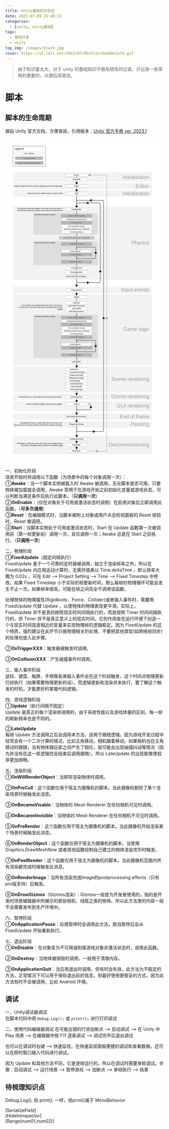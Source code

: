 ```yaml
---
title: Unity基础知识杂记
date: 2023-07-09 15:48:32
categories: 
  - [unity, unity基础]
tags:
  - 游戏开发
  - unity
top_img: /images/black.jpg
cover: https://s2.loli.net/2023/07/09/Vl2zrXehUWiSvfn.gif
---
```


> 由于知识量太大，对于 unity 的基础知识不做系统性的记录。只记录一些常用的重要的，以便后续查找。

# 脚本
## 脚本的生命周期
摘自 Unity 官方文档，方便查阅，引用版本：[Unity 官方手册 ver. 2023.1](https://docs.unity3d.com/2023.1/Documentation/Manual/ExecutionOrder.html)

![脚本生命周期流程图](/images/Unity_ScriptLifecycle.svg)

一、初始化阶段  
场景开始时将调用以下函数（为场景中的每个对象调用一次）：  
①**Awake**：当一个脚本实例被载入时 Awake 被调用，无论脚本是否可用，只要物体被加载就会调用，Awake 常用于在游戏开始之前初始化变量或游戏状态，可以判断当满足条件后执行此脚本。（**只调用一次**）  
②**OnEnable**：（仅在对象处于可用或激活状态时调用）在启用对象后立即调用此函数。（**可多次调用**）  
③**Reset**：在编辑模式时，当脚本被附上对象或用户点击检视面板的 Reset 按钮时，Reset 被调用。  
④**Start**：当脚本实例处于可用或激活状态时，Start 在 Update 函数第一次被调用前（第一帧更新前）调用一次，且仅调用一次；Awake 总是在 Start 之前执行。（**只调用一次**）

二、物理阶段  
①**FixedUpdate**（固定间隔执行）  
FixedUpdate 基于一个可靠的定时器被调用，独立于渲染帧率之外，所以在 FixedUpdate 内应用运动计算时，无需将值乘以 Time.deltaTime 。默认频率大概为 0.02s ，可在 Edit --> Project Setting --> Time --> Fixed Timestep 中修改。如果 Fixed Timestep 小于实际的帧更新时间，那么每帧的物理循环可能会发生不止一次。如果帧率很高，可能在帧之间完全不调用该函数。

处理物体的物理属性(Rigidbody、Force、Collider)或者输入事件时，需要用 FixedUpdate 代替 Update ，以使物体的物理表现更平滑。实际上，FixedUpdate 并不是真的按照现实时间间隔执行的，而是按照 Timer 时间间隔执行的，但 Timer 并不是真正意义上的现实时间，它的作用是在运行环境下创造一个与现实时间高度相近的变量来实现物理帧的逻辑稳定。因为 FixedUpdate 的这个特质，强烈建议在此环节只做物理相关的处理，不要把其他类型(如网络帧同步)的处理也放入此步骤。

②**OnTriggerXXX**：触发器被触发时调用。

③**OnCollisionXXX**：产生碰撞事件时调用。

三、输入事件阶段  
鼠标、键盘、触屏、手柄等各类输入事件会在这个阶段触发，这个时间点物理更新已经执行（如果需要物理更新的话），而逻辑更新和渲染并未执行，要了解这个触发的时机，才能更好的掌握代码逻辑。

四、游戏逻辑阶段  
①**Update**（执行间隔不固定）  
Update 是真正的每个渲染帧调用的，由于系统性能以及游戏体量的区别，每一帧的刷新频率也是不同的。

②**LateUpdate**  
每帧 Update 方法调用之后会调用本方法，适用于跟随逻辑。因为游戏开发过程中经常会有一个二次计算的情况，比如主角移动，相机跟着移动。如果相机也在主角移动时跟随，当有物体跟玩家之间产生了相位，就可能会出现抽搐抖动等情况（因为并没有在这一帧逻辑完全结束后调用跟随）。所以 LateUpdate 的出现能够使程序更加顺畅。

五、渲染阶段  
①**OnWillRenderObject**：当即将渲染物体时调用。

②**OnPreCull**：这个函数仅用于宿主为摄像机的脚本。当此摄像机剔除了某个渲染场景时候触发此消息。

③**OnBecameVisable**：当物体的 Mesh Renderer 在任何相机可见时调用。

④**OnBecameInvisible**：当物体的 Mesh Renderer 在任何相机不可见时调用。

⑤**OnPreRender**：这个函数仅用于宿主为摄像机的脚本。当此摄像机开始渲染某个场景时候触发此消息。

⑥**OnRenderObject**：这个函数仅用于宿主为摄像机的脚本。当使用Graphics.DrawMeshNow 或者其他函数绘制自己建立的物体渲染完毕时触发。

⑦**OnPostRender**：这个函数仅用于宿主为摄像机的脚本。当此摄像机范围内所有渲染都完成时候触发此消息。

⑧**OnRenderImage**：当所有渲染完成image的postprocessing effects（只有pro版支持）后触发。

⑨**OnDrawGizmos**（Gizmos渲染）：Gizmos一般是为开发者使用的，指的是开发时场景编辑器中所展示的那些相机、线框之类的物体。所以此方法里的内容一般不会需要发布到生产环境中。

六、暂停阶段  
①**OnApplicationPause**：应用暂停时会调用此方法，取消暂停后会从 FixedUpdate 开始重新执行。

七、退出阶段  
①**OnDisable**：在对象变为不可用或附属游戏对象非激活状态时，调用此函数。  

②**OnDestroy**：当物体被销毁时调用，一般用于清理内存。

③**OnApplicationQuit**：当应用退出时调用，但有时会失效，此方法为不稳定的方法，正常情况下可以用于保存退出前的信息，但最好使用更稳妥的方式，因为此方法有时不会被调用，比如 Android 环境。

## 调试
一、Unity调试器调试  
在脚本代码中用 `Debug.Log();` 或 `print();` 进行打印调试

二、使用代码编辑器调试
在可能出错的行添加断点 --> 启动调试 --> 在 Unity 中 Play 场景 --> 在编辑器中按 F11 逐条调试 --> 调试完毕后退出调试

也可以在调试时右键 --> 快速监视，在快速监视面板便捷的调试和查看数据。还可以在即时窗口输入代码进行调试。

因为 Update 和其他方法不同，它是逐帧运行的，所以在调试时需要单帧调试。步骤：启动调试 --> 运行场景 --> 暂停游戏 --> 加断点 --> 单帧执行 --> 结束

## 待梳理知识点
Debug.Log(); 和 print(); 一样，但print()属于 MonoBehavior

[SerializeField]  
[HideInInspector]  
[Range(num01,num02)]